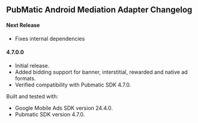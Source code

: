 ## PubMatic Android Mediation Adapter Changelog

#### Next Release
- Fixes internal dependencies

#### 4.7.0.0
- Initial release.
- Added bidding support for banner, interstitial, rewarded and native ad formats.
- Verified compatibility with Pubmatic SDK 4.7.0.

Built and tested with:

- Google Mobile Ads SDK version 24.4.0.
- Pubmatic SDK version 4.7.0.